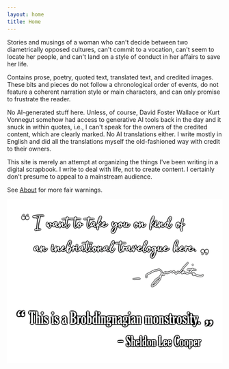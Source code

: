 ```yaml
---
layout: home
title: Home
---
```

Stories and musings of a woman who can't decide between two diametrically opposed cultures, can't commit to a vocation, can't seem to locate her people, and can't land on a style of conduct in her affairs to save her life.

Contains prose, poetry, quoted text, translated text, and credited images. These bits and pieces do not follow a chronological order of events, do not feature a coherent narration style or main characters, and can only promise to frustrate the reader.

No AI-generated stuff here. Unless, of course, David Foster Wallace or Kurt Vonnegut somehow had access to generative AI tools back in the day and it snuck in within quotes, i.e., I can't speak for the owners of the credited content, which are clearly marked. No AI translations either. I write mostly in English and did all the translations myself the old-fashioned way with credit to their owners.

This site is merely an attempt at organizing the things I've been writing in a digital scrapbook. I write to deal with life, not to create content. I certainly don't presume to appeal to a mainstream audience.

See [About](https://olivecarambola.github.io/logbook/about/) for more fair warnings.

![home page quotes](/assets/images/homepagequote.png)
